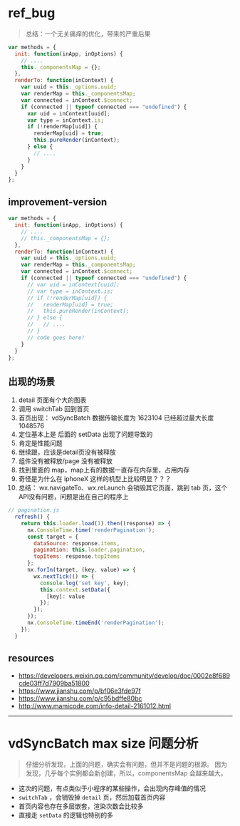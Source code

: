 # ref_bug
> 总结：一个无关痛痒的优化，带来的严重后果
<!-- # /Users/feizheng/finxos/institute-miaotu/node_modules/next-weapp-boot/lib/middlewares/redux-boot.js -->
```js
var methods = {
  init: function(inApp, inOptions) {
    // .... 
    this._componentsMap = {};
  },
  renderTo: function(inContext) {
    var uuid = this._options.uuid;
    var renderMap = this._componentsMap;
    var connected = inContext.$connect;
    if (connected || typeof connected === "undefined") {
      var uid = inContext[uuid];
      var type = inContext.is;
      if (!renderMap[uid]) {
        renderMap[uid] = true;
        this.pureRender(inContext);
      } else {
        // ....
      }
    }
  }
};
```


## improvement-version
```js
var methods = {
  init: function(inApp, inOptions) {
    // .... 
    // this._componentsMap = {};
  },
  renderTo: function(inContext) {
    var uuid = this._options.uuid;
    var renderMap = this._componentsMap;
    var connected = inContext.$connect;
    if (connected || typeof connected === "undefined") {
      // var uid = inContext[uuid];
      // var type = inContext.is;
      // if (!renderMap[uid]) {
      //   renderMap[uid] = true;
      //   this.pureRender(inContext);
      // } else {
      //   // ....
      // }
      // code goes here!
    }
  }
};
```


## 出现的场景
1. detail 页面有个大的图表
2. 调用 switchTab 回到首页
3. 首页出现： vdSyncBatch 数据传输长度为 1623104 已经超过最大长度 1048576 
4. 定位基本上是 后面的 setData 出现了问题导致的
5. 肯定是性能问题
6. 继续跟，应该是detail页没有被释放
7. 组件没有被释放/page 没有被释放
8. 找到里面的 map，map上有的数据一直存在内存里，占用内存
9. 奇怪是为什么在 iphoneX 这样的机型上比较明显？？？
10. 总结： wx.navigateTo、wx.reLaunch 会销毁其它页面，跳到 tab 页，这个API没有问题，问题是出在自己的程序上

```js
// pagination.js
  refresh() {
    return this.loader.load(1).then((response) => {
      nx.ConsoleTime.time('renderPagination');
      const target = {
        dataSource: response.items,
        pagination: this.loader.pagination,
        topItems: response.topItems
      };
      nx.forIn(target, (key, value) => {
        wx.nextTick(() => {
          console.log('set key', key);
          this.context.setData({
            [key]: value
          });
        });
      });
      nx.ConsoleTime.timeEnd('renderPagination');
    });
  }
```


## resources
- https://developers.weixin.qq.com/community/develop/doc/0002e8f689cde03ff7d7909ba51800
- https://www.jianshu.com/p/bf06e3fde97f
- https://www.jianshu.com/p/c95bdffe80bc
- http://www.mamicode.com/info-detail-2161012.html


---
# vdSyncBatch max size 问题分析
> 仔细分析发现，上面的问题，确实会有问题，但并不是问题的根源。
> 因为发现，几乎每个实例都会新创建，所以，componentsMap 会越来越大。

- 这次的问题，有点类似于小程序的某些操作，会出现内存峰值的情况
- `switchTab` ，会销毁掉 `detail` 页，然后加载首页内容
- 首页内容也存在多层嵌套，渲染次数会比较多
- 直接走 `setData` 的逻辑也特别的多
